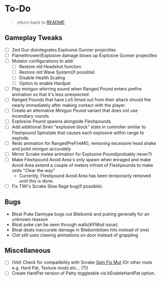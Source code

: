 # To-Do

> return back to [README](../README.md#documentation)

## Gameplay Tweaks
- [ ] Zed Gun disintegrates Explosive Gunner projectiles
- [ ] Flamethrower/Explosive damage blows up Explosive Gunner projectiles
- [ ] Mutator configurations to add:
   - [ ] Restore old Headshot function
   - [ ] Restore old Wave System(if possible)
   - [ ] Disable Health Scaling
   - [ ] Option to enable Hardpat
- [ ] Play minigun whirring sound when Ranged Pound enters prefire animation so that it's less unexpected.
- [ ] Ranged Pounds that have LoS timed out from their attack should fire nearly immediately after making contact with the player.
- [ ] Create an alternative Minigun Pound variant that does not use Incendiary rounds
- [ ] Explosive Pound spawns alongside Fleshpounds
- [ ] Add additional Siren "explosive block" state in controller similar to Fleshpound Spinstate that causes each explosive within range to explode.
- [ ] Redo animation for RangedPreFireMG, removing excessive head shake and point minigun accurately
- [ ] Mirror Scrake melee animation for Explosive Pound(probably never?)
- [ ] Make Fleshpound Avoid Area's only spawn when enraged and make Avoid Area extend a couple of meters infront of Fleshpounds to make zeds "Clear the way"
  - Currently, Fleshpound Avoid Area has been temporarily removed until this is done.
- [ ] Fix TWI's Scrake Slow Rage bug(if possible).

## Bugs
- Bloat Puke Damtype bugs out Bilebomb and puking generally for an unknown reasson
- Bloat puke can be seen through walls(KFMod issue).
- Bloat deals inaccurate damage in Bilebomb(two hits instead of one)
- Clot still uses clawing animations on door instead of grappling

## Miscellaneous

- [ ] (Vel) Check for compatibility with Scrake [Spin Fix Mut](https://steamcommunity.com/sharedfiles/filedetails/?id=2046199794) (Or other muts e.g. Hard Pat, Texture mods etc... (?))
- [ ] Create HardPat version of Patty toggleable via bEnableHardPat option.
